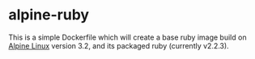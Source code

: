 # alpine-ruby

This is a simple Dockerfile which will create a base ruby image build on [Alpine Linux](https://www.alpinelinux.org) version 3.2, and its packaged ruby (currently v2.2.3).
